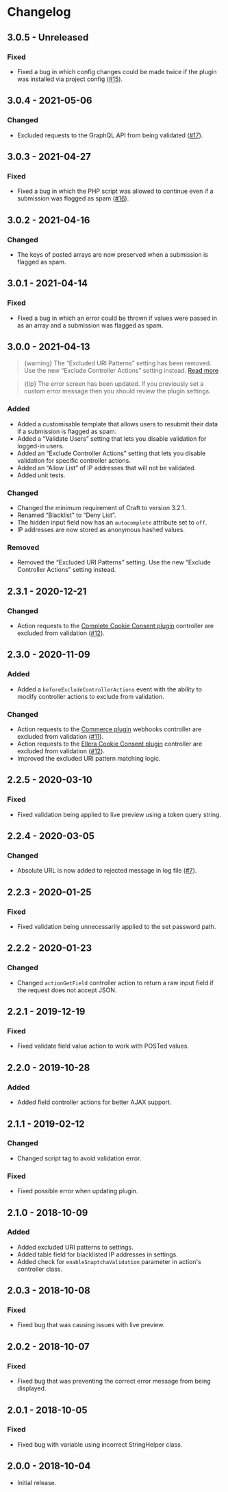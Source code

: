 # Changelog

## 3.0.5 - Unreleased
### Fixed
- Fixed a bug in which config changes could be made twice if the plugin was installed via project config ([#15](https://github.com/putyourlightson/craft-snaptcha/issues/15)).

## 3.0.4 - 2021-05-06
### Changed
- Excluded requests to the GraphQL API from being validated ([#17](https://github.com/putyourlightson/craft-snaptcha/issues/17)).

## 3.0.3 - 2021-04-27
### Fixed
- Fixed a bug in which the PHP script was allowed to continue even if a submission was flagged as spam ([#16](https://github.com/putyourlightson/craft-snaptcha/issues/16)).

## 3.0.2 - 2021-04-16
### Changed
- The keys of posted arrays are now preserved when a submission is flagged as spam.

## 3.0.1 - 2021-04-14
### Fixed
- Fixed a bug in which an error could be thrown if values were passed in as an array and a submission was flagged as spam.

## 3.0.0 - 2021-04-13
> {warning} The “Excluded URI Patterns” setting has been removed. Use the new “Exclude Controller Actions” setting instead. [Read more](https://putyourlightson.com/articles/snaptcha-3-released)

> {tip} The error screen has been updated. If you previously set a custom error message then you should review the plugin settings.

### Added
- Added a customisable template that allows users to resubmit their data if a submission is flagged as spam.
- Added a “Validate Users” setting that lets you disable validation for logged-in users.
- Added an “Exclude Controller Actions” setting that lets you disable validation for specific controller actions.
- Added an “Allow List” of IP addresses that will not be validated.
- Added unit tests.

### Changed
- Changed the minimum requirement of Craft to version 3.2.1.
- Renamed “Blacklist” to “Deny List”.
- The hidden input field now has an `autocomplete` attribute set to `off`.
- IP addresses are now stored as anonymous hashed values.

### Removed
- Removed the “Excluded URI Patterns” setting. Use the new “Exclude Controller Actions” setting instead.

## 2.3.1 - 2020-12-21
### Changed
- Action requests to the [Complete Cookie Consent plugin](https://plugins.craftcms.com/complete-cookie-consent) controller are excluded from validation ([#12](https://github.com/putyourlightson/craft-snaptcha/issues/12)).

## 2.3.0 - 2020-11-09
### Added
- Added a `beforeExcludeControllerActions` event with the ability to modify controller actions to exclude from validation.

### Changed
- Action requests to the [Commerce plugin](https://plugins.craftcms.com/commerce) webhooks controller are excluded from validation ([#11](https://github.com/putyourlightson/craft-snaptcha/issues/11)).
- Action requests to the [Ellera Cookie Consent plugin](https://plugins.craftcms.com/cookie-consent) controller are excluded from validation ([#12](https://github.com/putyourlightson/craft-snaptcha/issues/12)).
- Improved the excluded URI pattern matching logic.

## 2.2.5 - 2020-03-10
### Fixed
- Fixed validation being applied to live preview using a token query string.

## 2.2.4 - 2020-03-05
### Changed
- Absolute URL is now added to rejected message in log file ([#7](https://github.com/putyourlightson/craft-snaptcha/issues/7)).

## 2.2.3 - 2020-01-25
### Fixed
- Fixed validation being unnecessarily applied to the set password path.

## 2.2.2 - 2020-01-23
### Changed
- Changed `actionGetField` controller action to return a raw input field if the request does not accept JSON.

## 2.2.1 - 2019-12-19
### Fixed
- Fixed validate field value action to work with POSTed values.

## 2.2.0 - 2019-10-28
### Added
- Added field controller actions for better AJAX support.

## 2.1.1 - 2019-02-12
### Changed
- Changed script tag to avoid validation error.

### Fixed
- Fixed possible error when updating plugin.

## 2.1.0 - 2018-10-09
### Added
- Added excluded URI patterns to settings.
- Added table field for blacklisted IP addresses in settings.
- Added check for `enableSnaptchaValidation` parameter in action's controller class.

## 2.0.3 - 2018-10-08
### Fixed
- Fixed bug that was causing issues with live preview.

## 2.0.2 - 2018-10-07
### Fixed
- Fixed bug that was preventing the correct error message from being displayed.

## 2.0.1 - 2018-10-05
### Fixed
- Fixed bug with variable using incorrect StringHelper class.

## 2.0.0 - 2018-10-04
- Initial release.
